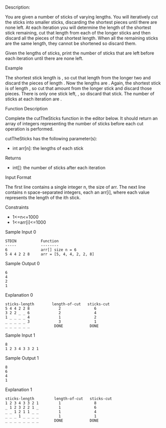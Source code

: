 Description:

You are given a number of sticks of varying lengths. You will iteratively cut the sticks into smaller sticks, discarding the shortest pieces until there are none left. At each iteration you will determine the length of the shortest stick remaining, cut that length from each of the longer sticks and then discard all the pieces of that shortest length. When all the remaining sticks are the same length, they cannot be shortened so discard them.

Given the lengths of  sticks, print the number of sticks that are left before each iteration until there are none left.

Example

The shortest stick length is , so cut that length from the longer two and discard the pieces of length . Now the lengths are . Again, the shortest stick is of length , so cut that amount from the longer stick and discard those pieces. There is only one stick left, , so discard that stick. The number of sticks at each iteration are .

Function Description

Complete the cutTheSticks function in the editor below. It should return an array of integers representing the number of sticks before each cut operation is performed.

cutTheSticks has the following parameter(s):

* int arr[n]: the lengths of each stick

Returns

* int[]: the number of sticks after each iteration

Input Format

The first line contains a single integer n, the size of arr.
The next line contains n space-separated integers, each an arr[i], where each value represents the length of the ith stick.

Constraints

* 1<=n<=1000
* 1<=arr[i]<=1000

Sample Input 0

```
STDIN           Function
-----           --------
6               arr[] size n = 6
5 4 4 2 2 8     arr = [5, 4, 4, 2, 2, 8]
```

Sample Output 0

```
6
4
2
1

```
Explanation 0

```
sticks-length        length-of-cut   sticks-cut
5 4 4 2 2 8             2               6
3 2 2 _ _ 6             2               4
1 _ _ _ _ 4             1               2
_ _ _ _ _ 3             3               1
_ _ _ _ _ _           DONE            DONE

```
Sample Input 1

```
8
1 2 3 4 3 3 2 1

```
Sample Output 1

```
8
6
4
1

```
Explanation 1

```
sticks-length         length-of-cut   sticks-cut
1 2 3 4 3 3 2 1         1               8
_ 1 2 3 2 2 1 _         1               6
_ _ 1 2 1 1 _ _         1               4
_ _ _ 1 _ _ _ _         1               1
_ _ _ _ _ _ _ _       DONE            DONE

```
